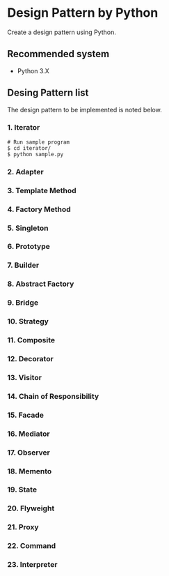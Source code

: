 # Design Pattern by Python
Create a design pattern using Python.

## Recommended system
* Python 3.X

## Desing Pattern list
The design pattern to be implemented is noted below.

### 1. Iterator
```
# Run sample program
$ cd iterator/
$ python sample.py

```

### 2. Adapter

### 3. Template Method

### 4. Factory Method

### 5. Singleton

### 6. Prototype

### 7. Builder

### 8. Abstract Factory

### 9. Bridge

### 10. Strategy

### 11. Composite

### 12. Decorator

### 13. Visitor

### 14. Chain of Responsibility

### 15. Facade

### 16. Mediator

### 17. Observer

### 18. Memento

### 19. State

### 20. Flyweight

### 21. Proxy

### 22. Command

### 23. Interpreter